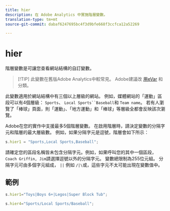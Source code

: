 ```yaml
---
title: hier
description: 在 Adobe Analytics 中實施階層變數。
translation-type: tm+mt
source-git-commit: dabaf6247695bc4f3d9bfe668f3ccfca12a52269

---
```



# hier

階層變數是可讓您查看網站結構的自訂變數。

>[!TIP] 此變數在舊版Adobe Analytics中較常見。 Adobe建議改 [用eVar](evar.md) 和分類。

此變數適用於網站結構中有三個以上層級的網站。 例如，媒體網站的「運動」區段可以有4個層級： `Sports`、 `Local Sports``Baseball`和 `Team name`。 若有人瀏覽了「棒球」頁面，則「運動」、「地方運動」和「棒球」等層級全都會反映該次瀏覽。

Adobe在您的實作中支援最多5個階層變數。 在啟用階層時，請決定變數的分隔字元和階層的最大層級數。 例如，如果分隔字元是逗號，階層會如下所示：

```js
s.hier1 = "Sports,Local Sports,Baseball";
```

請確定您的區段名稱皆未包含分隔字元。例如，如果呼叫您的其中一個區段， `Coach Griffin, Jim`請選擇逗號以外的分隔字元。 變數總限制為255位元組。 分隔字元可由多個字元組成， `||` 例如 `/|\`或，這些字元不太可能出現在變數值中。

## 範例

```js
s.hier1="Toys|Boys 6+|Legos|Super Block Tub";
```

```js
s.hier4="Sports/Local Sports/Baseball";
```
